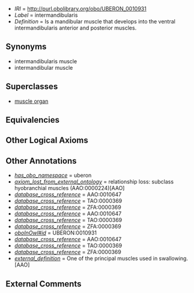  * *IRI* = http://purl.obolibrary.org/obo/UBERON_0010931
 * *Label* = intermandibularis
 * *Definition* = Is a mandibular muscle that develops into the ventral intermandibularis anterior and posterior muscles.

## Synonyms

 * intermandibularis muscle
 * intermandibular muscle

## Superclasses

 * [muscle organ](../../UBERON/30/UBERON_0001630.md)

## Equivalencies


## Other Logical Axioms


## Other Annotations

 * *[has_obo_namespace](../../ce/oboInOwl#hasOBONamespace.md)* = uberon
 * *[axiom_lost_from_external_ontology](../../UBPROP/02/UBPROP_0000002.md)* = relationship loss: subclass hyobranchial muscles (AAO:0000224)[AAO]
 * *[database_cross_reference](../../ef/oboInOwl#hasDbXref.md)* = AAO:0010647
 * *[database_cross_reference](../../ef/oboInOwl#hasDbXref.md)* = TAO:0000369
 * *[database_cross_reference](../../ef/oboInOwl#hasDbXref.md)* = ZFA:0000369
 * *[database_cross_reference](../../ef/oboInOwl#hasDbXref.md)* = AAO:0010647
 * *[database_cross_reference](../../ef/oboInOwl#hasDbXref.md)* = TAO:0000369
 * *[database_cross_reference](../../ef/oboInOwl#hasDbXref.md)* = ZFA:0000369
 * *[oboInOwl#id](../../id/oboInOwl#id.md)* = UBERON:0010931
 * *[database_cross_reference](../../ef/oboInOwl#hasDbXref.md)* = AAO:0010647
 * *[database_cross_reference](../../ef/oboInOwl#hasDbXref.md)* = TAO:0000369
 * *[database_cross_reference](../../ef/oboInOwl#hasDbXref.md)* = ZFA:0000369
 * *[external_definition](../../UBPROP/01/UBPROP_0000001.md)* = One of the principal muscles used in swallowing.[AAO]

## External Comments

